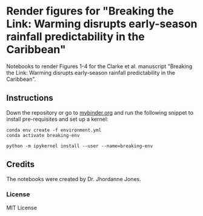 # Render figures for "Breaking the Link: Warming disrupts early-season rainfall predictability in the Caribbean"
Notebooks to render Figures 1-4 for the Clarke et al. manuscript "Breaking the Link: Warming disrupts early-season rainfall predictability in the Caribbean". 

## Instructions
Down the repository or go to [mybinder.org](https://mybinder.org/) and run the following snippet to install pre-requisites and set up a kernel:
```
conda env create -f environment.yml
conda activate breaking-env

python -m ipykernel install --user --name=breaking-env
``` 

## Credits
The notebooks were created by Dr. Jhordanne Jones. 

### License
MIT License
